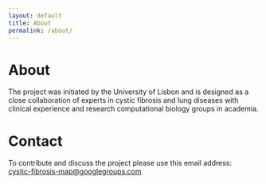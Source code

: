 ```yaml
---
layout: default
title: About
permalink: /about/
---
```


# About

The project was initiated by the University of Lisbon and is designed as a close collaboration of experts in cystic fibrosis and lung diseases with clinical experience and research computational biology groups in academia.

# Contact

To contribute and discuss the project please use this email address:  
[cystic-fibrosis-map@googlegroups.com](cystic-fibrosis-map@googlegroups.com)
